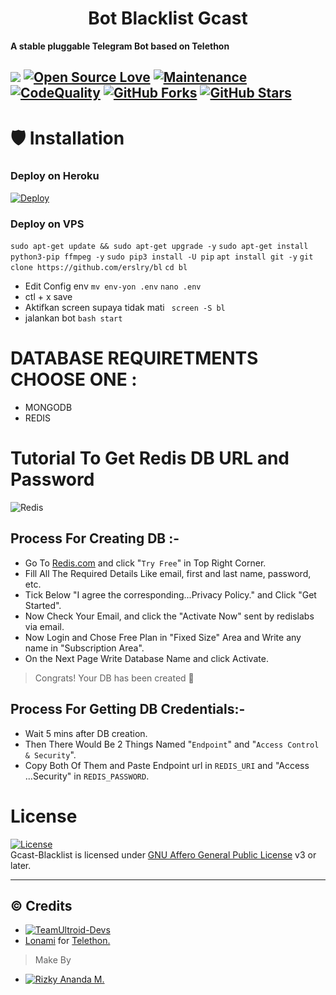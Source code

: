 
<h1 align="center">
  <b>Bot Blacklist Gcast</b>
</h1>

<b>A stable pluggable Telegram Bot based on Telethon</b>

<a href="https://github.com/naya1503/Gcast-Blacklist/commits"> <img src="https://img.shields.io/github/last-commit/naya1503/Gcast-Blacklist?color=red&logo=github&logoColor=blue&style=for-the-badge" /></a>
[![Open Source Love](https://badges.frapsoft.com/os/v2/open-source.png?v=103)](https://github.com/naya1503/Gcast-Blacklist)
[![Maintenance](https://img.shields.io/badge/Maintained%3F-Yes-blue)](https://GitHub.com/naya1503/Gcast-Blacklist/graphs/commit-activity)
[![CodeQuality](https://img.shields.io/codacy/grade/a723cb464d5a4d25be3152b5d71de82d?color=blue&logo=codacy)](https://app.codacy.com/gh/naya1503/Gcast-Blacklist/dashboard)
[![GitHub Forks](https://img.shields.io/github/forks/naya1503/Gcast-Blacklist?&logo=github)](https://github.com/naya1503/Gcast-Blacklist/fork)
[![GitHub Stars](https://img.shields.io/github/stars/naya1503/Gcast-Blacklist?&logo=github)](https://github.com/naya1503/Gcast-Blacklist/stargazers)
----

# 🛡 Installation
### Deploy on Heroku
[![Deploy](https://www.herokucdn.com/deploy/button.svg)](https://heroku.com/deploy)</br>

### Deploy on VPS

```sudo apt-get update && sudo apt-get upgrade -y```
```sudo apt-get install python3-pip ffmpeg -y```
```sudo pip3 install -U pip```
```apt install git -y```
```git clone https://github.com/erslry/bl```
```cd bl```
- Edit Config env
```mv env-yon .env```
```nano .env```
- ctl + x save
- Aktifkan screen supaya tidak mati
``` screen -S bl```
- jalankan bot
```bash start```


# DATABASE REQUIRETMENTS CHOOSE ONE :
- MONGODB
- REDIS

# Tutorial To Get Redis DB URL and Password
![Redis](https://img.shields.io/badge/redis-%23DD0031.svg?style=for-the-badge&logo=redis&logoColor=white)

## Process For Creating DB :-   
- Go To [Redis.com](Https://redis.com) and click "`Try Free`" in Top Right Corner.   
- Fill All The Required Details Like email, first and last name, password, etc.   
- Tick Below "I agree the corresponding...Privacy Policy." and Click "Get Started".   
- Now Check Your Email, and click the "Activate Now" sent by redislabs via email.   
- Now Login and Chose Free Plan in "Fixed Size" Area and Write any name in "Subscription Area".   
- On the Next Page Write Database Name and click Activate.   
   
> Congrats! Your DB has been created 🥳   
   
## Process For Getting DB Credentials:-   
- Wait 5 mins after DB creation.   
- Then There Would Be 2 Things Named "`Endpoint`" and "`Access Control & Security`".   
- Copy Both Of Them and Paste Endpoint url in `REDIS_URI` and "Access ...Security" in `REDIS_PASSWORD`.   




# License
[![License](https://www.gnu.org/graphics/agplv3-155x51.png)](LICENSE)   
Gcast-Blacklist is licensed under [GNU Affero General Public License](https://www.gnu.org/licenses/agpl-3.0.en.html) v3 or later.

---

## © Credits
* [![TeamUltroid-Devs](https://img.shields.io/static/v1?label=Teamultroid&message=devs&color=critical)](https://t.me/UltroidDevs)
* [Lonami](https://github.com/LonamiWebs/) for [Telethon.](https://github.com/LonamiWebs/Telethon)


> Make By
* [![Rizky Ananda M.](https://img.shields.io/static/v1?label=Rizky-Ananda&message=M&color=critical)](https://t.me/kenapanan)
